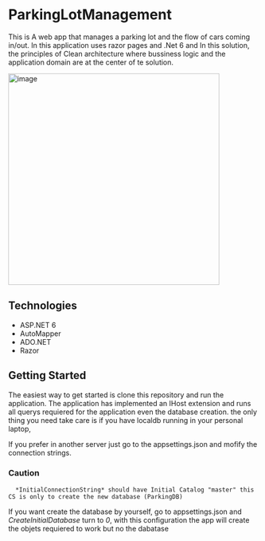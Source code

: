 # ParkingLotManagement

This is A web app that manages a parking lot and the flow of cars coming in/out.
In this application uses razor pages and .Net 6 and In this solution, the principles of Clean architecture where bussiness logic and the application domain are at the center of te solution.


<img width="424" alt="image" src="https://user-images.githubusercontent.com/5255854/235308554-e436c067-46be-4d03-bd85-90f38276e367.png">



## Technologies
* ASP.NET 6
* AutoMapper
* ADO.NET
* Razor

## Getting Started
The easiest way to get started is clone this repository and run the application. The application has implemented an IHost extension and runs all querys requiered for the application even the database creation. the only thing you need take care is if you have localdb running in your personal laptop, 

If you prefer in another server just go to the appsettings.json and mofify the connection strings.
### Caution
      *InitialConnectionString* should have Initial Catalog "master" this CS is only to create the new database (ParkingDB) 
      
  If you want create the database by yourself, go to appsettings.json and  *CreateInitialDatabase* turn to *0*, with this configuration the app will create the objets requiered to work but no the dabatase
